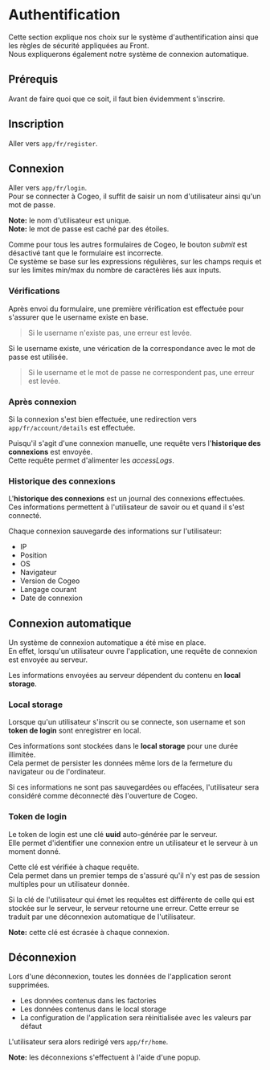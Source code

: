 # Authentification

Cette section explique nos choix sur le système d'authentification ainsi que les règles de sécurité appliquées au Front.  
Nous expliquerons également notre système de connexion automatique.

## Prérequis

Avant de faire quoi que ce soit, il faut bien évidemment s'inscrire.

## Inscription

Aller vers `app/fr/register`.

## Connexion

Aller vers `app/fr/login`.  
Pour se connecter à Cogeo, il suffit de saisir un nom d'utilisateur ainsi qu'un mot de passe.  

**Note:** le nom d'utilisateur est unique.  
**Note:** le mot de passe est caché par des étoiles.

Comme pour tous les autres formulaires de Cogeo, le bouton *submit* est désactivé tant que le formulaire est incorrecte.  
Ce système se base sur les expressions régulières, sur les champs requis et sur les limites min/max du nombre de caractères liés aux inputs.

### Vérifications

Après envoi du formulaire, une première vérification est effectuée pour s'assurer que le username existe en base.  
> Si le username n'existe pas, une erreur est levée.

Si le username existe, une vérication de la correspondance avec le mot de passe est utilisée.  
> Si le username et le mot de passe ne correspondent pas, une erreur est levée.

### Après connexion

Si la connexion s'est bien effectuée, une redirection vers `app/fr/account/details` est effectuée.

Puisqu'il s'agit d'une connexion manuelle, une requête vers l'**historique des connexions** est envoyée.  
Cette requête permet d'alimenter les *accessLogs*.  

### Historique des connexions

L'**historique des connexions** est un journal des connexions effectuées.  
Ces informations permettent à l'utilisateur de savoir ou et quand il s'est connecté.

Chaque connexion sauvegarde des informations sur l'utilisateur:

- IP
- Position
- OS
- Navigateur
- Version de Cogeo
- Langage courant
- Date de connexion

## Connexion automatique

Un système de connexion automatique a été mise en place.  
En effet, lorsqu'un utilisateur ouvre l'application, une requête de connexion est envoyée au serveur.

Les informations envoyées au serveur dépendent du contenu en **local storage**.

### Local storage

Lorsque qu'un utilisateur s'inscrit ou se connecte, son username et son **token de login** sont enregistrer en local.

Ces informations sont stockées dans le **local storage** pour une durée illimitée.  
Cela permet de persister les données même lors de la fermeture du navigateur ou de l'ordinateur.

Si ces informations ne sont pas sauvegardées ou effacées, l'utilisateur sera considéré comme déconnecté dès l'ouverture de Cogeo.

### Token de login

Le token de login est une clé **uuid** auto-générée par le serveur.  
Elle permet d'identifier une connexion entre un utilisateur et le serveur à un moment donné.

Cette clé est vérifiée à chaque requête.  
Cela permet dans un premier temps de s'assuré qu'il n'y est pas de session multiples pour un utilisateur donnée.   

Si la clé de l'utilisateur qui émet les requêtes est différente de celle qui est stockée sur le serveur, le serveur retourne une erreur.  Cette erreur se traduit par une déconnexion automatique de l'utilisateur.

**Note:** cette clé est écrasée à chaque connexion.

## Déconnexion

Lors d'une déconnexion, toutes les données de l'application seront supprimées.  

- Les données contenus dans les factories
- Les données contenus dans le local storage
- La configuration de l'application sera réinitialisée avec les valeurs par défaut

L'utilisateur sera alors redirigé vers `app/fr/home`.

**Note:** les déconnexions s'effectuent à l'aide d'une popup.  
